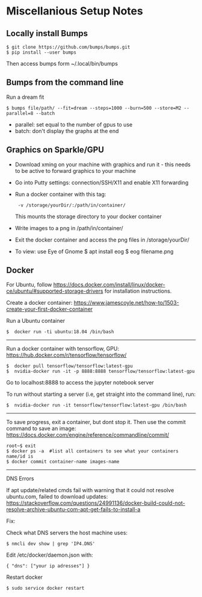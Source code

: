 # Miscellanious Setup Notes

## Locally install Bumps

    $ git clone https://github.com/bumps/bumps.git
    $ pip install --user bumps

Then access bumps form ~/.local/bin/bumps

## Bumps from the command line

Run a dream fit

    $ bumps file/path/ --fit=dream --steps=1000 --burn=500 --store=M2 --parallel=8 --batch

 * parallel: set equal to the number of gpus to use
 * batch: don't display the graphs at the end

## Graphics on Sparkle/GPU

 * Download xming on your machine with graphics and run it - this needs to be active to forward graphics to your machine
 * Go into Putty settings: connection/SSH/X11 and enable X11 forwarding
 * Run a docker container with this tag:

        -v /storage/yourDir/:/path/in/container/

   This mounts the storage directory to your docker container
 * Write images to a png in /path/in/container/
 * Exit the docker container and access the png files in /storage/yourDir/
 * To view: use Eye of Gnome
    $ apt install eog
    $ eog filename.png

## Docker

For Ubuntu, follow https://docs.docker.com/install/linux/docker-ce/ubuntu/#supported-storage-drivers for installation instructions.
 
Create a docker container: https://www.jamescoyle.net/how-to/1503-create-your-first-docker-container

Run a Ubuntu container

    $  docker run -ti ubuntu:18.04 /bin/bash
---

Run a docker container with tensorflow, GPU: https://hub.docker.com/r/tensorflow/tensorflow/

    $  docker pull tensorflow/tensorflow:latest-gpu
    $  nvidia-docker run -it -p 8888:8888 tensorflow/tensorflow:latest-gpu

Go to localhost:8888 to access the jupyter notebook server

To run without starting a server (i.e, get straight into the command line), run:

    $  nvidia-docker run -it tensorflow/tensorflow:latest-gpu /bin/bash
---

To save progress, exit a container, but dont stop it. Then use the commit command to save an image: https://docs.docker.com/engine/reference/commandline/commit/

    root~$ exit
    $ docker ps -a  #list all containers to see what your containers name/id is
    $ docker commit container-name images-name
---

DNS Errors

If apt update/related cmds fail with warning that it could not resolve ubuntu.com, failed to download updates: 
https://stackoverflow.com/questions/24991136/docker-build-could-not-resolve-archive-ubuntu-com-apt-get-fails-to-install-a

Fix:

Check what DNS servers the host machine uses:

    $ nmcli dev show | grep 'IP4.DNS'

Edit /etc/docker/daemon.json with:

    { "dns": ["your ip adresses"] }

Restart docker

    $ sudo service docker restart

